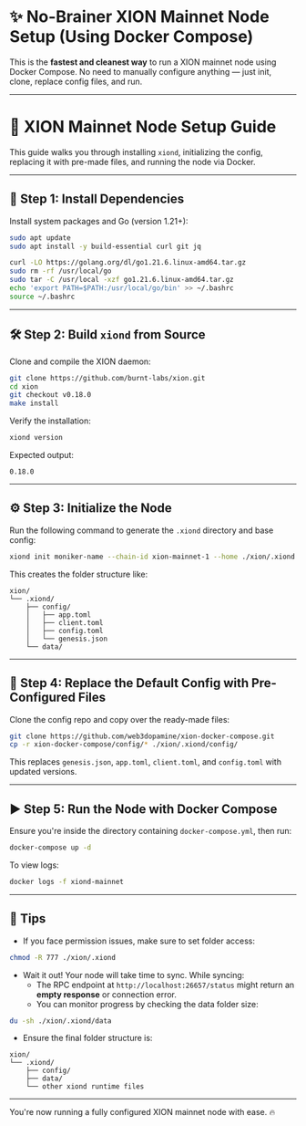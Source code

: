 # ✨ No-Brainer XION Mainnet Node Setup (Using Docker Compose)

This is the **fastest and cleanest way** to run a XION mainnet node using Docker Compose. No need to manually configure anything — just init, clone, replace config files, and run.

---

# 🚀 XION Mainnet Node Setup Guide

This guide walks you through installing `xiond`, initializing the config, replacing it with pre-made files, and running the node via Docker.

---

## 🧱 Step 1: Install Dependencies

Install system packages and Go (version 1.21+):

```bash
sudo apt update
sudo apt install -y build-essential curl git jq

curl -LO https://golang.org/dl/go1.21.6.linux-amd64.tar.gz
sudo rm -rf /usr/local/go
sudo tar -C /usr/local -xzf go1.21.6.linux-amd64.tar.gz
echo 'export PATH=$PATH:/usr/local/go/bin' >> ~/.bashrc
source ~/.bashrc
```

---

## 🛠️ Step 2: Build `xiond` from Source

Clone and compile the XION daemon:

```bash
git clone https://github.com/burnt-labs/xion.git
cd xion
git checkout v0.18.0
make install
```

Verify the installation:

```bash
xiond version
```

Expected output:

```
0.18.0
```

---

## ⚙️ Step 3: Initialize the Node

Run the following command to generate the `.xiond` directory and base config:

```bash
xiond init moniker-name --chain-id xion-mainnet-1 --home ./xion/.xiond
```

This creates the folder structure like:

```
xion/
└── .xiond/
    ├── config/
    │   ├── app.toml
    │   ├── client.toml
    │   ├── config.toml
    │   └── genesis.json
    └── data/
```

---

## 🧾 Step 4: Replace the Default Config with Pre-Configured Files

Clone the config repo and copy over the ready-made files:

```bash
git clone https://github.com/web3dopamine/xion-docker-compose.git
cp -r xion-docker-compose/config/* ./xion/.xiond/config/
```

This replaces `genesis.json`, `app.toml`, `client.toml`, and `config.toml` with updated versions.

---

## ▶️ Step 5: Run the Node with Docker Compose

Ensure you're inside the directory containing `docker-compose.yml`, then run:

```bash
docker-compose up -d
```

To view logs:

```bash
docker logs -f xiond-mainnet
```

---

## 🧠 Tips

- If you face permission issues, make sure to set folder access:

```bash
chmod -R 777 ./xion/.xiond
```

- Wait it out! Your node will take time to sync. While syncing:
  - The RPC endpoint at `http://localhost:26657/status` might return an **empty response** or connection error.
  - You can monitor progress by checking the data folder size:

```bash
du -sh ./xion/.xiond/data
```

- Ensure the final folder structure is:

```
xion/
└── .xiond/
    ├── config/
    ├── data/
    └── other xiond runtime files
```

---

You're now running a fully configured XION mainnet node with ease. 🔥
